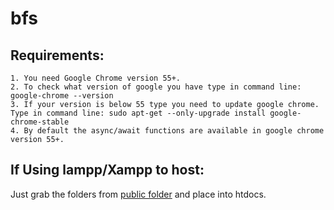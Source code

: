 # bfs

Requirements:
--------------------------------------------------------------------------------
	1. You need Google Chrome version 55+.
	2. To check what version of google you have type in command line: google-chrome --version
	3. If your version is below 55 type you need to update google chrome. Type in command line: sudo apt-get --only-upgrade install google-chrome-stable
	4. By default the async/await functions are available in google chrome version 55+. 

If Using lampp/Xampp to host:
--------------------------------------------------------------------------------
Just grab the folders from <a href="https://github.com/mharoot/bfs/tree/master/public">public folder</a> and place into htdocs.
